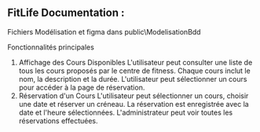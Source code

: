 
## FitLife Documentation :

Fichiers Modélisation et figma dans public\ModelisationBdd


Fonctionnalités principales
1. Affichage des Cours Disponibles
L'utilisateur peut consulter une liste de tous les cours proposés par le centre de fitness.
Chaque cours inclut le nom, la description et la durée.
L'utilisateur peut sélectionner un cours pour accéder à la page de réservation.
2. Réservation d'un Cours
L'utilisateur peut sélectionner un cours, choisir une date et réserver un créneau.
La réservation est enregistrée avec la date et l'heure sélectionnées.
L'administrateur peut voir toutes les réservations effectuées.